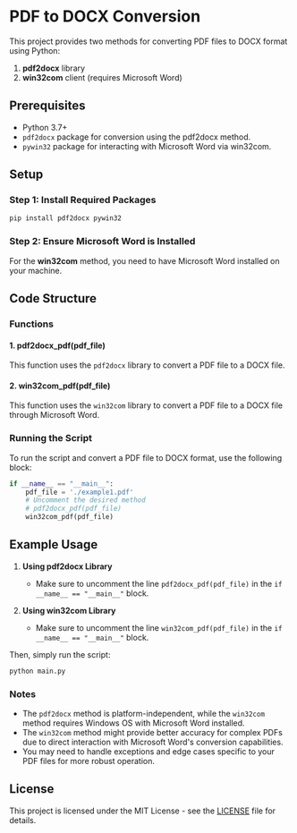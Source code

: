# PDF to DOCX Conversion

This project provides two methods for converting PDF files to DOCX format using Python:

1. **pdf2docx** library
2. **win32com** client (requires Microsoft Word)

## Prerequisites

- Python 3.7+
- `pdf2docx` package for conversion using the pdf2docx method.
- `pywin32` package for interacting with Microsoft Word via win32com.

## Setup

### Step 1: Install Required Packages

```bash
pip install pdf2docx pywin32
```

### Step 2: Ensure Microsoft Word is Installed

For the **win32com** method, you need to have Microsoft Word installed on your machine.

## Code Structure

### Functions

#### 1. pdf2docx_pdf(pdf_file)
This function uses the `pdf2docx` library to convert a PDF file to a DOCX file.

#### 2. win32com_pdf(pdf_file)
This function uses the `win32com` library to convert a PDF file to a DOCX file through Microsoft Word.

### Running the Script

To run the script and convert a PDF file to DOCX format, use the following block:

```python
if __name__ == "__main__":
    pdf_file = './example1.pdf'
    # Uncomment the desired method
    # pdf2docx_pdf(pdf_file)
    win32com_pdf(pdf_file)
```

## Example Usage

1. **Using pdf2docx Library**
   - Make sure to uncomment the line `pdf2docx_pdf(pdf_file)` in the `if __name__ == "__main__"` block.

2. **Using win32com Library**
   - Make sure to uncomment the line `win32com_pdf(pdf_file)` in the `if __name__ == "__main__"` block.

Then, simply run the script:

```bash
python main.py
```

### Notes

- The `pdf2docx` method is platform-independent, while the `win32com` method requires Windows OS with Microsoft Word installed.
- The `win32com` method might provide better accuracy for complex PDFs due to direct interaction with Microsoft Word's conversion capabilities.
- You may need to handle exceptions and edge cases specific to your PDF files for more robust operation.

## License

This project is licensed under the MIT License - see the [LICENSE](LICENSE) file for details.
